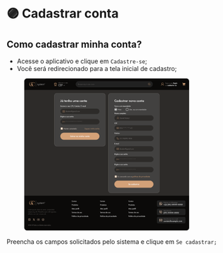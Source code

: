 # 🟣 Cadastrar conta

## Como cadastrar minha conta?



* Acesse o aplicativo e clique em `Cadastre-se`;
* Você será redirecionado para a tela inicial de cadastro;

<figure><img src="../.gitbook/assets/Login e Cadastro.png" alt="" width="375"><figcaption></figcaption></figure>

Preencha os campos solicitados pelo sistema e clique em `Se cadastrar;`
